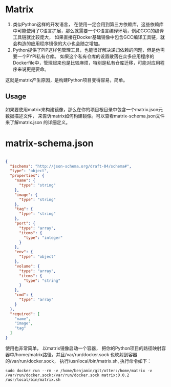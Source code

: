 Matrix
=========================

1. 类似Python这样的开发语言， 在使用一定会用到第三方依赖库，这些依赖库中可能使用了C语言扩展，那么就需要一个C语言编译环境，例如GCC的编译工具链就比较庞大，
如果直接在Docker基础镜像中包含GCC编译工具链，就会构造的应用程序镜像的大小也会随之增加。
2. Python提供了PIP这样包管理工具，也能很好解决递归依赖的问题，但是他需要一个PYPI私有仓库。
如果这个私有仓库的设置散落在众多应用程序的Dockerfile中，管理起来也是比较麻烦，特别是私有仓库迁移，可能对应用程序来说更是要命。

这就是matrix产生原因，是构建Python项目变得容易，简单。

Usage
--------------------------------------------------
如果要使用matrix来构建镜像，那么在你的项目根目录中包含一个matrix.json元数据描述文件， 来告诉matrix如何构建镜像。可以查看matrix-schema.json文件来了解matrix.json
的详细定义。

# matrix-schema.json

```json

{
  "$schema": "http://json-schema.org/draft-04/schema#",
  "type": "object",
  "properties": {
    "name": {
      "type": "string"
    },
    "image": {
      "type": "string"
    },
    "tag": {
      "type": "string"
    },
    "port": {
      "type": "array",
      "items": {
        "type": "integer"
      }
    },
    "env": {
      "type": "object"
    },
    "volume": {
      "type": "array",
      "items": {
        "type": "string"
      }
    },
    "cmd": {
      "type": "array"
    }
  },
  "required": [
    "name",
    "image",
    "tag"
  ]
}

```

使用也非常简单， 以matrix镜像启动一个容器， 把你的Python项目的路径映射容器中/home/matrix路径，并且/var/run/docker.sock 也映射到容器的/var/run/docker.sock，
执行/usr/local/bin/matrix.sh, 执行命令如下：

```shell
sudo docker run --rm -v /home/benjamin/git/otter:/home/matrix -v /var/run/docker.sock:/var/run/docker.sock matrix:0.0.2 /usr/local/bin/matrix.sh
```